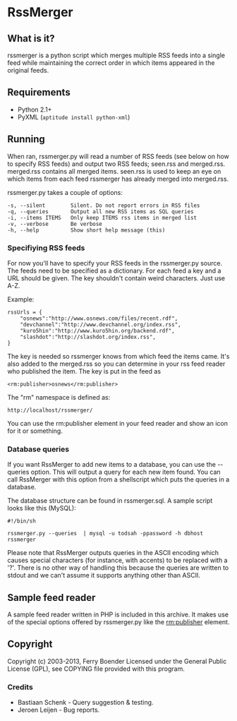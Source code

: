RssMerger
=========


What is it?
-----------

rssmerger is a python script which merges multiple RSS feeds into a single
feed while maintaining the correct order in which items appeared in the 
original feeds.


Requirements
------------

*   Python 2.1+
*   PyXML (`aptitude install python-xml`)


Running
-------

When ran, rssmerger.py will read a number of RSS feeds (see below on how 
to specify RSS feeds) and output two RSS feeds; seen.rss and merged.rss.
merged.rss contains all merged items. seen.rss is used to keep an eye on
which items from each feed rssmerger has already merged into merged.rss.

rssmerger.py takes a couple of options:

    -s, --silent        Silent. Do not report errors in RSS files
    -q, --queries       Output all new RSS items as SQL queries
    -i, --items ITEMS   Only keep ITEMS rss items in merged list
    -v, --verbose       Be verbose
    -h, --help          Show short help message (this)


### Specifiying RSS feeds

For now you'll have to specify your RSS feeds in the rssmerger.py source.
The feeds need to be specified as a dictionary. For each feed a key and a
URL should be given. The key shouldn't contain weird characters. Just use
A-Z.

Example:

    rssUrls = {
        "osnews":"http://www.osnews.com/files/recent.rdf",
        "devchannel":"http://www.devchannel.org/index.rss",
        "kuro5hin":"http://www.kuro5hin.org/backend.rdf",
        "slashdot":"http://slashdot.org/index.rss",
    }


The key is needed so rssmerger knows from which feed the items came. It's 
also added to the merged.rss so you can determine in your rss feed reader
who published the item. The key is put in the feed as

    <rm:publisher>osnews</rm:publisher>

The "rm" namespace is defined as: 

    http://localhost/rssmerger/

You can use the rm:publisher element in your feed reader and show an icon for
it or something.

### Database queries

If you want RssMerger to add new items to a database, you can use the --queries
option. This will output a query for each new item found. You can call
RssMerger with this option from a shellscript which puts the queries in a
database.

The database structure can be found in rssmerger.sql. A sample script looks 
like this (MySQL):

    #!/bin/sh

    rssmerger.py --queries  | mysql -u todsah -ppassword -h dbhost rssmerger

Please note that RssMerger outputs queries in the ASCII encoding which causes
special characters (for instance, with accents) to be replaced with a '?'. There
is no other way of handling this because the queries are written to stdout and
we can't assume it supports anything other than ASCII.

Sample feed reader
------------------

A sample feed reader written in PHP is included in this archive. It makes use
of the special options offered by rssmerger.py like the <rm:publisher> element.


Copyright
---------
Copyright (c) 2003-2013, Ferry Boender <f DOT boender AT electricmonk DOT nl>
Licensed under the General Public License (GPL), see COPYING file 
provided with this program.


### Credits

*   Bastiaan Schenk - Query suggestion & testing.
*   Jeroen Leijen - Bug reports.
